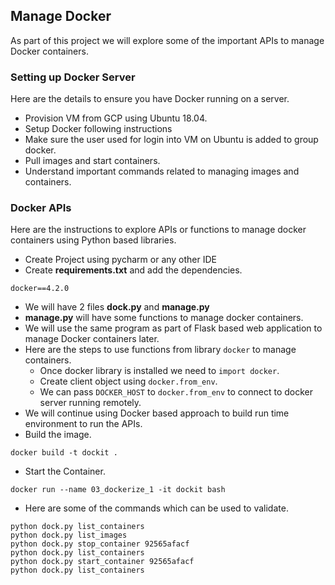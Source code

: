 ## Manage Docker
As part of this project we will explore some of the important APIs to manage Docker containers.
### Setting up Docker Server
Here are the details to ensure you have Docker running on a server.
* Provision VM from GCP using Ubuntu 18.04.
* Setup Docker following instructions
* Make sure the user used for login into VM on Ubuntu is added to group docker.
* Pull images and start containers.
* Understand important commands related to managing images and containers.
### Docker APIs
Here are the instructions to explore APIs or functions to manage docker containers using Python based libraries.
* Create Project using pycharm or any other IDE
* Create **requirements.txt** and add the dependencies.
```
docker==4.2.0
```
* We will have 2 files **dock.py** and **manage.py**
* **manage.py** will have some functions to manage docker containers.
* We will use the same program as part of Flask based web application to manage Docker containers later.
* Here are the steps to use functions from library  `docker` to manage containers.
  * Once docker library is installed we need to `import docker`.
  * Create client object using `docker.from_env`.
  * We can pass `DOCKER_HOST` to `docker.from_env` to connect to docker server running remotely.
* We will continue using Docker based approach to build run time environment to run the APIs.
* Build the image.
```
docker build -t dockit .
```
* Start the Container.
```
docker run --name 03_dockerize_1 -it dockit bash
```
* Here are some of the commands which can be used to validate.
```
python dock.py list_containers
python dock.py list_images
python dock.py stop_container 92565afacf
python dock.py list_containers
python dock.py start_container 92565afacf
python dock.py list_containers
```
